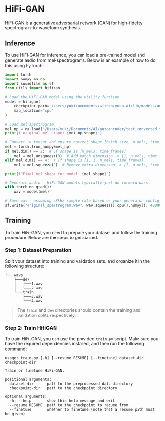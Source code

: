 # HiFi-GAN
HiFi-GAN is a generative adversarial network (GAN) for high-fidelity spectrogram-to-waveform synthesis.

## Inference
To use HiFi-GAN for inference, you can load a pre-trained model and generate audio from mel-spectrograms. Below is an example of how to do this using PyTorch:

```python
import torch
import numpy as np
import soundfile as sf
from utils import hifigan

# Load the HiFi-GAN model using the utility function
model = hifigan(
    checkpoint_path="/Users/yuki/Documents/Github/yuna-ai/lib/models/agi/hifigan-v1/hifigan-v1.pth",
    map_location="cpu"
)

# Load mel-spectrogram
mel_np = np.load("/Users/yuki/Documents/AI/autoencoder/test_converted_to_yuna.npy")
print(f"Original mel shape: {mel_np.shape}")

# Convert to tensor and ensure correct shape [batch_size, n_mels, time_frames]
mel = torch.from_numpy(mel_np)
if mel.dim() == 2:  # If shape is [n_mels, time_frames]
    mel = mel.unsqueeze(0)  # Add batch dimension -> [1, n_mels, time_frames]
elif mel.dim() == 4:  # If shape is [1, 1, n_mels, time_frames]
    mel = mel.squeeze(1)  # Remove extra dimension -> [1, n_mels, time_frames]

print(f"Final mel shape for model: {mel.shape}")

# Generate audio - HiFi-GAN models typically just do forward pass
with torch.no_grad():
    wav = model(mel)

# Save wav - assuming 48kHz sample rate based on your generator config
sf.write("original_spectrogram.wav", wav.squeeze().cpu().numpy(), 48000)
```

## Training
To train HiFi-GAN, you need to prepare your dataset and follow the training procedure. Below are the steps to get started.

### Step 1: Dataset Preparation
Split your dataset into training and validation sets, and organize it in the following structure:

```
└───wavs
    ├───dev
    │   ├───1.wav
    │   └───2.wav
    └───train
        ├───3.wav
        └───4.wav
```

> The `train` and `dev` directories should contain the training and validation splits respectively.

### Step 2: Train HifiGAN
To train HiFi-GAN, you can use the provided `train.py` script. Make sure you have the required dependencies installed, and then run the following command:

```
usage: train.py [-h] [--resume RESUME] [--finetune] dataset-dir checkpoint-dir

Train or finetune HiFi-GAN.

positional arguments:
  dataset-dir      path to the preprocessed data directory
  checkpoint-dir   path to the checkpoint directory

optional arguments:
  -h, --help       show this help message and exit
  --resume RESUME  path to the checkpoint to resume from
  --finetune       whether to finetune (note that a resume path must be given)
```